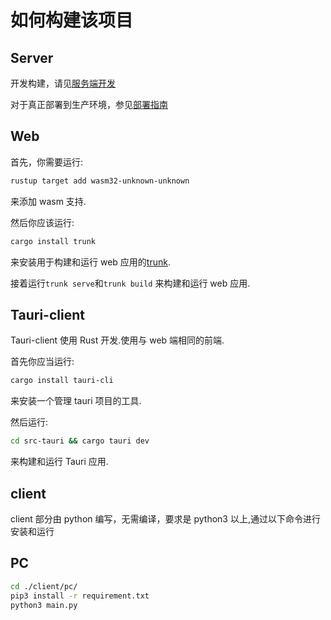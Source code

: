# 如何构建该项目

## Server

开发构建，请见[服务端开发](../development/server/server-develop.md)

对于真正部署到生产环境，参见[部署指南](../deploy.md)

## Web

首先，你需要运行:

```bash
rustup target add wasm32-unknown-unknown
```

来添加 wasm 支持.

然后你应该运行:

```bash
cargo install trunk
```

来安装用于构建和运行 web 应用的[trunk](https://github.com/trunk-rs/trunk).

接着运行`trunk serve`和`trunk build` 来构建和运行 web 应用.

## Tauri-client

Tauri-client 使用 Rust 开发.使用与 web 端相同的前端.

首先你应当运行:

```bash
cargo install tauri-cli
```

来安装一个管理 tauri 项目的工具.

然后运行:

```bash
cd src-tauri && cargo tauri dev
```

来构建和运行 Tauri 应用.

## client

client 部分由 python 编写，无需编译，要求是 python3 以上,通过以下命令进行安装和运行

## PC

```bash
cd ./client/pc/
pip3 install -r requirement.txt
python3 main.py
```
